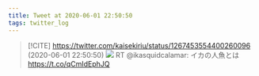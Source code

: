 ```yaml
---
title: Tweet at 2020-06-01 22:50:50
tags: twitter_log
---
```


> [!CITE] https://twitter.com/kaisekiriu/status/1267453554400260096 (2020-06-01 22:50:50)
> ![](https://twitter.com/kaisekiriu/status/1267453554400260096)
> RT @ikasquidcalamar: イカの人魚とは https://t.co/qCmIdEphJQ
